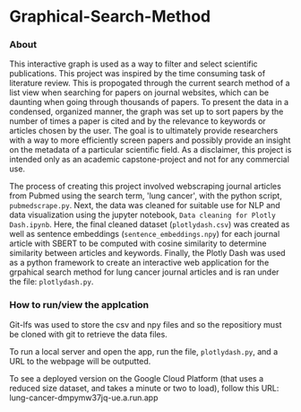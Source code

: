 # Graphical-Search-Method

### About
This interactive graph is used as a way to filter and select scientific publications. This project was inspired by the time consuming task of literature review. This is propogated through the current search method of a list view when searching for papers on journal websites, which can be daunting when going through thousands of papers. To present the data in a condensed, organized manner, the graph was set up to sort papers by the number of times a paper is cited and by the relevance to keywords or articles chosen by the user. The goal is to ultimately provide researchers with a way to more efficiently screen papers and possibly provide an insight on the metadata of a particular scientific field. As a disclaimer, this project is intended only as an academic capstone-project and not for any commercial use.

The process of creating this project involved webscraping journal articles from Pubmed using the search term, 'lung cancer', with the python script, `pubmedscrape.py`. Next, the data was cleaned for suitable use for NLP and data visualization using the jupyter notebook, `Data cleaning for Plotly Dash.ipynb`. Here, the final cleaned dataset (`plotlydash.csv`) was created as well as sentence embeddings (`sentence_embeddings.npy`) for each journal article with SBERT to be computed with cosine similarity to determine similarity between articles and keywords. Finally, the Plotly Dash was used as a python framework to create an interactive web application for the grpahical search method for lung cancer journal articles and is ran under the file: `plotlydash.py`.

### How to run/view the applcation

Git-lfs was used to store the csv and npy files and so the repositiory must be cloned with git to retrieve the data files.

To run a local server and open the app, run the file, `plotlydash.py`, and a URL to the webpage will be outputted.

To see a deployed version on the Google Cloud Platform (that uses a reduced size dataset, and takes a minute or two to load), follow this URL: lung-cancer-dmpymw37jq-ue.a.run.app
